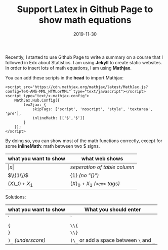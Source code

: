 ﻿---
layout: post
title: Support Latex in Github Page to show math equations
date: 2019-11-30
Author: flpvvvv
tags: [Github Page,Bug]
comments: false
toc: false
pinned: true
---

Recently, I started to use Github Page to write a summary on a course that I followed in Edx about Statistics. I am using **Jekyll** to create static websites. In order to insert lots of math equations, I am using **Mathjax**. 

You can add these scripts in the **head** to import Mathjax:
~~~~
<script src="https://cdn.mathjax.org/mathjax/latest/MathJax.js?config=TeX-AMS-MML_HTMLorMML" type="text/javascript"></script>
<script type="text/x-mathjax-config">
	MathJax.Hub.Config({
		tex2jax: {
			skipTags: ['script', 'noscript', 'style', 'textarea', 'pre'],
			inlineMath: [['$','$']]
		}
	});
</script>
~~~~

By doing so, you can show most of the math functions correctly, except for some **inlineMath**: math between two $ signs.

what you want to show | what web shows
--- | ---
$\vert x \vert$ | *seperation of table column*
$\\{1\\}$ | $\{1\}$ *(no "{}")*
$(X)\_{0}+X_{1}$ | $(X)_{0}+X_{1}$ *(`<em>` tags)*

Solutions:

what you want to show | What you should enter
--- | ---
`|` | `\vert`
`{` | `\\{`
`}` | `\\}`
`)_` *(underscore)* | `)\_` or add a space between `\` and `_` 


